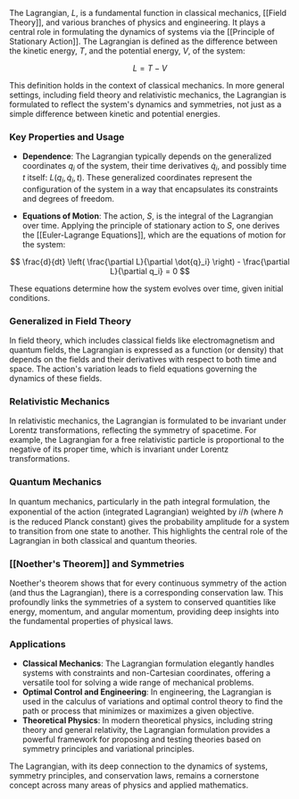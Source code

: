 The Lagrangian, $L$, is a fundamental function in classical mechanics, [[Field Theory]], and various branches of physics and engineering. It plays a central role in formulating the dynamics of systems via the [[Principle of Stationary Action]]. The Lagrangian is defined as the difference between the kinetic energy, $T$, and the potential energy, $V$, of the system:

$$
L = T - V
$$

This definition holds in the context of classical mechanics. In more general settings, including field theory and relativistic mechanics, the Lagrangian is formulated to reflect the system's dynamics and symmetries, not just as a simple difference between kinetic and potential energies.

### Key Properties and Usage

- **Dependence**: The Lagrangian typically depends on the generalized coordinates $q_i$ of the system, their time derivatives $\dot{q}_i$, and possibly time $t$ itself: $L(q_i, \dot{q}_i, t)$. These generalized coordinates represent the configuration of the system in a way that encapsulates its constraints and degrees of freedom.

- **Equations of Motion**: The action, $S$, is the integral of the Lagrangian over time. Applying the principle of stationary action to $S$, one derives the [[Euler-Lagrange Equations]], which are the equations of motion for the system:

$$
\frac{d}{dt} \left( \frac{\partial L}{\partial \dot{q}_i} \right) - \frac{\partial L}{\partial q_i} = 0
$$

These equations determine how the system evolves over time, given initial conditions.

### Generalized in Field Theory

In field theory, which includes classical fields like electromagnetism and quantum fields, the Lagrangian is expressed as a function (or density) that depends on the fields and their derivatives with respect to both time and space. The action's variation leads to field equations governing the dynamics of these fields.

### Relativistic Mechanics

In relativistic mechanics, the Lagrangian is formulated to be invariant under Lorentz transformations, reflecting the symmetry of spacetime. For example, the Lagrangian for a free relativistic particle is proportional to the negative of its proper time, which is invariant under Lorentz transformations.

### Quantum Mechanics

In quantum mechanics, particularly in the path integral formulation, the exponential of the action (integrated Lagrangian) weighted by $i/\hbar$ (where $\hbar$ is the reduced Planck constant) gives the probability amplitude for a system to transition from one state to another. This highlights the central role of the Lagrangian in both classical and quantum theories.

### [[Noether's Theorem]] and Symmetries

Noether's theorem shows that for every continuous symmetry of the action (and thus the Lagrangian), there is a corresponding conservation law. This profoundly links the symmetries of a system to conserved quantities like energy, momentum, and angular momentum, providing deep insights into the fundamental properties of physical laws.

### Applications

- **Classical Mechanics**: The Lagrangian formulation elegantly handles systems with constraints and non-Cartesian coordinates, offering a versatile tool for solving a wide range of mechanical problems.
- **Optimal Control and Engineering**: In engineering, the Lagrangian is used in the calculus of variations and optimal control theory to find the path or process that minimizes or maximizes a given objective.
- **Theoretical Physics**: In modern theoretical physics, including string theory and general relativity, the Lagrangian formulation provides a powerful framework for proposing and testing theories based on symmetry principles and variational principles.

The Lagrangian, with its deep connection to the dynamics of systems, symmetry principles, and conservation laws, remains a cornerstone concept across many areas of physics and applied mathematics.